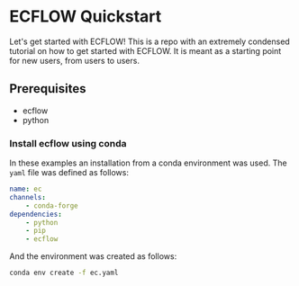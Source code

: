 # ECFLOW Quickstart
Let's get started with ECFLOW! This is a repo with an extremely condensed tutorial on how to get started with ECFLOW. It is meant as a starting point for new users, from users to users.

## Prerequisites
- ecflow
- python

### Install ecflow using conda
In these examples an installation from a conda environment was used. The `yaml` file was defined as follows:
```yaml
name: ec
channels:
    - conda-forge
dependencies:
    - python
    - pip
    - ecflow
```
And the environment was created as follows:
```bash
conda env create -f ec.yaml
```